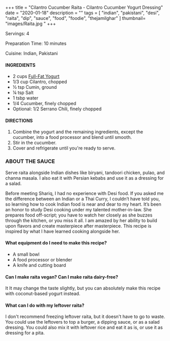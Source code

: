 +++
title = "Cilantro Cucumber Raita - Cilantro Cucumber Yogurt Dressing"
date = "2020-01-18"
description = ""
tags = [
    "indian",
    "pakistani",
    "desi",
    "raita",
    "dip",
    "sauce",
    "food",
    "foodie",
    "thejamilghar"
]
thumbnail= "images/Raita.jpg "
+++

Servings: 4 <!--more-->

Preparation Time: 10 minutes

Cuisine: Indian, Pakistani

#### INGREDIENTS 

* 2 cups [Full-Fat Yogurt](https://amzn.to/30348EW)
* 1/3 cup Cilantro, chopped
* ½ tsp Cumin, ground 
* ¼ tsp Salt
* 1 tsbp water
* 1/4 Cucumber, finely chopped
* Optional: 1/2 Serrano Chili, finely chopped 

#### DIRECTIONS 

1. Combine the yogurt and the remaining ingredients, except the cucumber, into a food processor and blend until smooth. 
2. Stir in the cucumber. 
3. Cover and refrigerate until you're ready to serve. 

### ABOUT THE SAUCE 

Serve raita alongside Indian dishes like biryani, tandoori chicken, pulao, and channa masala. I also eat it with Persian kebabs and use it as a dressing for a salad.

Before meeting Shariq, I had no experience with Desi food. If you asked me the difference between an Indian or a Thai Curry, I couldn’t have told you, so learning how to cook Indian food is near and dear to my heart. It’s been an honor to study Desi cooking under my talented mother-in-law. She prepares food off-script; you have to watch her closely as she buzzes through the kitchen, or you miss it all. I am amazed by her ability to build upon flavors and create masterpiece after masterpiece. This recipe is inspired by what I have learned cooking alongside her.

#### What equipment do I need to make this recipe? 

* A small bowl
* A food processor or blender
* A knife and cutting board

#### Can I make raita vegan? Can I make raita dairy-free? 

It It may change the taste slightly, but you can absolutely make this recipe with coconut-based yogurt instead. 

#### What can I do with my leftover raita? 

I don't recommend freezing leftover raita, but it doesn't have to go to waste. You could use the leftovers to top a burger, a dipping sauce, or as a salad dressing. You could also mix it with leftover rice and eat it as is, or use it as dressing for a pita. 
